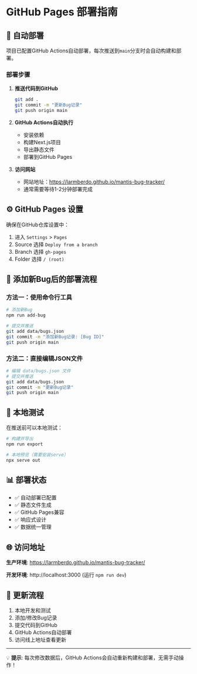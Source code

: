 # GitHub Pages 部署指南

## 🚀 自动部署

项目已配置GitHub Actions自动部署，每次推送到`main`分支时会自动构建和部署。

### 部署步骤

1. **推送代码到GitHub**
   ```bash
   git add .
   git commit -m "更新Bug记录"
   git push origin main
   ```

2. **GitHub Actions自动执行**
   - 安装依赖
   - 构建Next.js项目
   - 导出静态文件
   - 部署到GitHub Pages

3. **访问网站**
   - 网站地址：https://larmberdo.github.io/mantis-bug-tracker/
   - 通常需要等待1-2分钟部署完成

## ⚙️ GitHub Pages 设置

确保在GitHub仓库设置中：

1. 进入 `Settings` > `Pages`
2. Source 选择 `Deploy from a branch`
3. Branch 选择 `gh-pages`
4. Folder 选择 `/ (root)`

## 📝 添加新Bug后的部署流程

### 方法一：使用命令行工具
```bash
# 添加新Bug
npm run add-bug

# 提交并推送
git add data/bugs.json
git commit -m "添加新Bug记录: [Bug ID]"
git push origin main
```

### 方法二：直接编辑JSON文件
```bash
# 编辑 data/bugs.json 文件
# 提交并推送
git add data/bugs.json
git commit -m "更新Bug记录"
git push origin main
```

## 🔧 本地测试

在推送前可以本地测试：

```bash
# 构建并导出
npm run export

# 本地预览（需要安装serve）
npx serve out
```

## 📊 部署状态

- ✅ 自动部署已配置
- ✅ 静态文件生成
- ✅ GitHub Pages兼容
- ✅ 响应式设计
- ✅ 数据统一管理

## 🌐 访问地址

**生产环境**: https://larmberdo.github.io/mantis-bug-tracker/

**开发环境**: http://localhost:3000 (运行 `npm run dev`)

## 🔄 更新流程

1. 本地开发和测试
2. 添加/修改Bug记录
3. 提交代码到GitHub
4. GitHub Actions自动部署
5. 访问线上地址查看更新

---

💡 **提示**: 每次修改数据后，GitHub Actions会自动重新构建和部署，无需手动操作！ 